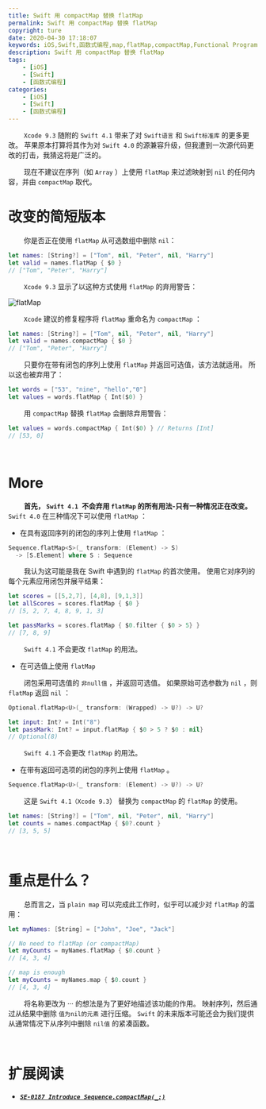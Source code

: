 ```yaml
---
title: Swift 用 compactMap 替换 flatMap
permalink: Swift 用 compactMap 替换 flatMap
copyright: ture
date: 2020-04-30 17:18:07
keywords: iOS,Swift,函数式编程,map,flatMap,compactMap,Functional Programming
description: Swift 用 compactMap 替换 flatMap
tags:
    - [iOS]
    - [Swift]
    - [函数式编程]
categories:
    - [iOS]
    - [Swift]
    - [函数式编程]
---
```


&nbsp;&nbsp;&nbsp;&nbsp;&nbsp;&nbsp;&nbsp;&nbsp;```Xcode 9.3``` 随附的 ```Swift 4.1``` 带来了对 ```Swift语言``` 和 ```Swift标准库``` 的更多更改。 苹果原本打算将其作为对 ```Swift 4.0``` 的源兼容升级，但我遭到一次源代码更改的打击，我猜这将是广泛的。

&nbsp;&nbsp;&nbsp;&nbsp;&nbsp;&nbsp;&nbsp;&nbsp;现在不建议在序列（如 ```Array``` ）上使用 ```flatMap``` 来过滤映射到 ```nil``` 的任何内容，并由 ```compactMap``` 取代。

# **改变的简短版本**

&nbsp;&nbsp;&nbsp;&nbsp;&nbsp;&nbsp;&nbsp;&nbsp;你是否正在使用 ```flatMap``` 从可选数组中删除 ```nil```：

``` Swift
let names: [String?] = ["Tom", nil, "Peter", nil, "Harry"]
let valid = names.flatMap { $0 }
// ["Tom", "Peter", "Harry"]
```

&nbsp;&nbsp;&nbsp;&nbsp;&nbsp;&nbsp;&nbsp;&nbsp;```Xcode 9.3``` 显示了以这种方式使用 ```flatMap``` 的弃用警告：

![flatMap](http://cdn.xuebaonline.com/rfc-stp1.png "")

<!-- more -->

&nbsp;&nbsp;&nbsp;&nbsp;&nbsp;&nbsp;&nbsp;&nbsp;```Xcode``` 建议的修复程序将 ```flatMap``` 重命名为 ```compactMap``` ：

``` Swift
let names: [String?] = ["Tom", nil, "Peter", nil, "Harry"]
let valid = names.compactMap { $0 }
// ["Tom", "Peter", "Harry"]
```

&nbsp;&nbsp;&nbsp;&nbsp;&nbsp;&nbsp;&nbsp;&nbsp;只要你在带有闭包的序列上使用 ```flatMap``` 并返回可选值，该方法就适用。 所以这也被弃用了：

``` Swift
let words = ["53", "nine", "hello","0"]
let values = words.flatMap { Int($0) }
```

&nbsp;&nbsp;&nbsp;&nbsp;&nbsp;&nbsp;&nbsp;&nbsp;用 ```compactMap``` 替换 ```flatMap``` 会删除弃用警告：

``` Swift
let values = words.compactMap { Int($0) } // Returns [Int]
// [53, 0]
```

</br>

# **More**

&nbsp;&nbsp;&nbsp;&nbsp;&nbsp;&nbsp;&nbsp;&nbsp;**首先， ```Swift 4.1 ```不会弃用 ```flatMap``` 的所有用法-只有一种情况正在改变。** ```Swift 4.0``` 在三种情况下可以使用 ```flatMap``` ：

+ 在具有返回序列的闭包的序列上使用 ```flatMap``` ：

``` Swift
Sequence.flatMap<S>(_ transform: (Element) -> S)
  -> [S.Element] where S : Sequence
```
&nbsp;&nbsp;&nbsp;&nbsp;&nbsp;&nbsp;&nbsp;&nbsp;我认为这可能是我在 Swift 中遇到的 ```flatMap``` 的首次使用。 使用它对序列的每个元素应用闭包并展平结果：

``` Swift
let scores = [[5,2,7], [4,8], [9,1,3]]
let allScores = scores.flatMap { $0 }
// [5, 2, 7, 4, 8, 9, 1, 3]

let passMarks = scores.flatMap { $0.filter { $0 > 5} }
// [7, 8, 9]
```

&nbsp;&nbsp;&nbsp;&nbsp;&nbsp;&nbsp;&nbsp;&nbsp;```Swift 4.1``` 不会更改 ```flatMap``` 的用法。

+ 在可选值上使用 ```flatMap```

&nbsp;&nbsp;&nbsp;&nbsp;&nbsp;&nbsp;&nbsp;&nbsp;闭包采用可选值的 ```非null值``` ，并返回可选值。 如果原始可选参数为 ```nil``` ，则 ```flatMap``` 返回 ```nil``` ：

``` Swift
Optional.flatMap<U>(_ transform: (Wrapped) -> U?) -> U?

let input: Int? = Int("8")
let passMark: Int? = input.flatMap { $0 > 5 ? $0 : nil}
// Optional(8)
```
&nbsp;&nbsp;&nbsp;&nbsp;&nbsp;&nbsp;&nbsp;&nbsp;```Swift 4.1``` 不会更改 ```flatMap``` 的用法。

+ 在带有返回可选项的闭包的序列上使用 ```flatMap``` 。

``` Swift
Sequence.flatMap<U>(_ transform: (Element) -> U?) -> U?
```

&nbsp;&nbsp;&nbsp;&nbsp;&nbsp;&nbsp;&nbsp;&nbsp;这是 ```Swift 4.1（Xcode 9.3```） 替换为 ```compactMap``` 的 ```flatMap``` 的使用。

``` Swift
let names: [String?] = ["Tom", nil, "Peter", nil, "Harry"]
let counts = names.compactMap { $0?.count }
// [3, 5, 5]
```

</br>

# **重点是什么？**

&nbsp;&nbsp;&nbsp;&nbsp;&nbsp;&nbsp;&nbsp;&nbsp;总而言之，当 ```plain map``` 可以完成此工作时，似乎可以减少对 ```flatMap``` 的滥用：

``` Swift
let myNames: [String] = ["John", "Joe", "Jack"]

// No need to flatMap (or compactMap)
let myCounts = myNames.flatMap { $0.count }
// [4, 3, 4]

// map is enough
let myCounts = myNames.map { $0.count }
// [4, 3, 4]
```

&nbsp;&nbsp;&nbsp;&nbsp;&nbsp;&nbsp;&nbsp;&nbsp;将名称更改为 ··· 的想法是为了更好地描述该功能的作用。 映射序列，然后通过从结果中删除 ```值为nil的元素``` 进行压缩。 ```Swift``` 的未来版本可能还会为我们提供从通常情况下从序列中删除 ```nil值``` 的紧凑函数。

</br>

# **扩展阅读**

+ [***```SE-0187 Introduce Sequence.compactMap(_:)```***](https://github.com/apple/swift-evolution/blob/master/proposals/0187-introduce-filtermap.md "")

